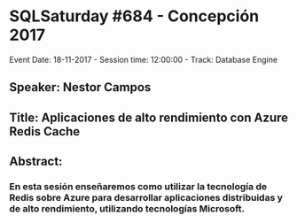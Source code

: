 # SQLSaturday #684 - Concepción 2017
Event Date: 18-11-2017 - Session time: 12:00:00 - Track: Database Engine
## Speaker: Nestor Campos
## Title: Aplicaciones de alto rendimiento con Azure Redis Cache
## Abstract:
### En esta sesión enseñaremos como utilizar la tecnología de Redis sobre Azure para desarrollar aplicaciones distribuidas y de alto rendimiento, utilizando tecnologías Microsoft.
